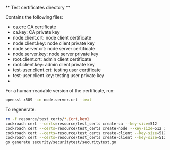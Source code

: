 ** Test certificates directory **

Contains the following files:

* ca.crt: CA certificate
* ca.key: CA private key
* node.client.crt: node client certificate
* node.client.key: node client private key
* node.server.crt: node server certificate
* node.server.key: node server private key
* root.client.crt: admin client certificate
* root.client.key: admin client private key
* test-user.client.crt: testing user certificate
* test-user.client.key: testing user private key
*

For a human-readable version of the certificate, run:
```bash
openssl x509 -in node.server.crt -text
```

To regenerate:
```bash
rm -f resource/test_certs/*.{crt,key}
cockroach cert --certs=resource/test_certs create-ca --key-size=512
cockroach cert --certs=resource/test_certs create-node --key-size=512 127.0.0.1 localhost $(seq -f "roach%g.local" 0 99)
cockroach cert --certs=resource/test_certs create-client --key-size=512 root
cockroach cert --certs=resource/test_certs create-client --key-size=512 test-user
go generate security/securitytest/securitytest.go
```
